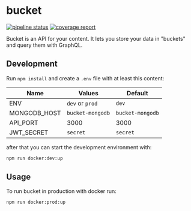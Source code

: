 # bucket

[![pipeline status](https://gitlab.com/simonbreiter/bucket/badges/master/pipeline.svg)](https://gitlab.com/simonbreiter/bucket/commits/master)
[![coverage report](https://gitlab.com/simonbreiter/bucket/badges/master/coverage.svg)](https://gitlab.com/simonbreiter/bucket/commits/master)

Bucket is an API for your content. It lets you store your data in "buckets" and query them with GraphQL.

## Development

Run `npm install` and create a `.env` file with at least this content:

| Name         | Values           | Default          |
| ------------ | ---------------- | ---------------- |
| ENV          | `dev` or `prod`  | `dev`            |
| MONGODB_HOST | `bucket-mongodb` | `bucket-mongodb` |
| API_PORT     | 3000             | 3000             |
| JWT_SECRET   | `secret`         | `secret`         |

after that you can start the development environment with:

```bash
npm run docker:dev:up
```

## Usage

To run bucket in production with docker run:

```bash
npm run docker:prod:up
```
